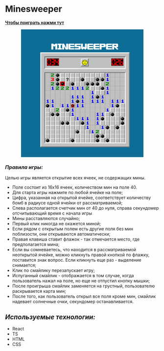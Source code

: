# Minesweeper

[**Чтобы поиграть нажми тут**](https://maksimnikolaev.github.io/saper/)

<p align="center">
<img align="center" width="400px" src="https://github.com/MaksimNikolaev/saper/blob/main/preview.png"> <br />
</p>

### *Правила игры:*
Целью игры является открытие всех ячеек, не содержащих мины. 
* Поле состоит из 16х16 ячеек, количеством мин на поле 40.
* Для старта игры нажмите по любой ячейке на поле;
* Цифра, указанная на открытой ячейке, соответствует количеству бомб в радиусе одной ячейки от рассматриваемой;
* Слева располагается счетчик мин от 40 до нуля, справа секундомер отсчитывающий время с начала игры
* Мины расставляются случайно;
* Первый клик никогда не окажется миной;
* Если рядом с открытым полем есть другие поля без мин поблизости, они открываются автоматически;
* Правая клавиша ставит флажок - так отмечается место, где предполагается мина;
* Если вы сомневаетесь, что находится в рассматриваемой неоткрытой ячейке, можно кликнуть правой кнопкой по флажку, поставится знак вопрос. Если кликнуть еще раз - выделение снимается;
* Клик по смайлику перезапускает игру;
* Испуганный смайлик - отображается в том случае, когда пользователь нажал на поле, но еще не отпустил кнопку мышки;
* После проигрыша смайлик заменяется на грустный, пользователю раскрывается карта мин;
* После того, как пользователь открыл все поля кроме мин, смайлик надевает солнечные очки, секундомер останавливается.

## *Используемые технологии:*

* React
* TS
* HTML
* CSS
